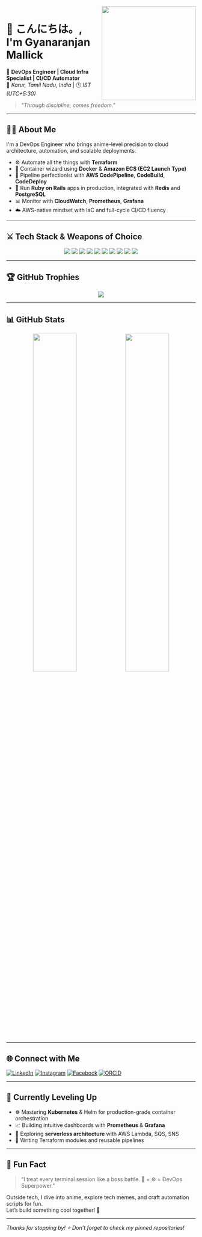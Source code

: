 <img align="right" src="https://i.pinimg.com/originals/3f/0d/42/3f0d42b1e9483f1d8dc010ab9337b6d1.gif" width="250" />

# 👋 こんにちは。,  I'm Gyanaranjan Mallick

🚀 **DevOps Engineer | Cloud Infra Specialist | CI/CD Automator**  
📍 _Karur, Tamil Nadu, India_ | 🕒 _IST (UTC+5:30)_

> _"Through discipline, comes freedom."_ 

---

## 🧑‍💻 About Me

I'm a DevOps Engineer who brings anime-level precision to cloud architecture, automation, and scalable deployments.

- ⚙️ Automate all the things with **Terraform**  
- 🐳 Container wizard using **Docker** & **Amazon ECS (EC2 Launch Type)**  
- 🚀 Pipeline perfectionist with **AWS CodePipeline**, **CodeBuild**, **CodeDeploy**  
- 💎 Run **Ruby on Rails** apps in production, integrated with **Redis** and **PostgreSQL**  
- 📊 Monitor with **CloudWatch**, **Prometheus**, **Grafana**  
- ☁️ AWS-native mindset with IaC and full-cycle CI/CD fluency

---

## ⚔️ Tech Stack & Weapons of Choice

<p align="center">
  <img src="https://img.shields.io/badge/AWS-232F3E?style=for-the-badge&logo=amazon-aws&logoColor=white"/>
  <img src="https://img.shields.io/badge/Terraform-623CE4?style=for-the-badge&logo=terraform&logoColor=white"/>
  <img src="https://img.shields.io/badge/Docker-2496ED?style=for-the-badge&logo=docker&logoColor=white"/>
  <img src="https://img.shields.io/badge/ECS-FF9900?style=for-the-badge&logo=amazon-ecs&logoColor=white"/>
  <img src="https://img.shields.io/badge/CodePipeline-FF4F8B?style=for-the-badge&logo=aws-codepipeline&logoColor=white"/>
  <img src="https://img.shields.io/badge/Ruby_on_Rails-CC0000?style=for-the-badge&logo=ruby-on-rails&logoColor=white"/>
  <img src="https://img.shields.io/badge/PostgreSQL-336791?style=for-the-badge&logo=postgresql&logoColor=white"/>
  <img src="https://img.shields.io/badge/Redis-DC382D?style=for-the-badge&logo=redis&logoColor=white"/>
  <img src="https://img.shields.io/badge/Linux-FCC624?style=for-the-badge&logo=linux&logoColor=black"/>
  <img src="https://img.shields.io/badge/GitHub%20Actions-2088FF?style=for-the-badge&logo=github-actions&logoColor=white"/>
</p>

---

## 🏆 GitHub Trophies

<p align="center">
  <img src="https://github-profile-trophy.vercel.app/?username=Mallick17&theme=tokyonight&margin-w=10&no-bg=true&no-frame=true" />
</p>

---

## 📊 GitHub Stats

<p align="center">
  <img src="https://github-readme-stats.vercel.app/api?username=Mallick17&show_icons=true&theme=tokyonight&hide_border=true" width="48%"/>
  <img src="https://github-readme-stats.vercel.app/api/top-langs/?username=Mallick17&layout=compact&theme=tokyonight&hide_border=true" width="48%"/>
</p>

---

## 🌐 Connect with Me

[![LinkedIn](https://img.shields.io/badge/-LinkedIn-0077B5?style=flat-square&logo=linkedin&logoColor=white)](https://www.linkedin.com/in/gyanaranjan-mallick)
[![Instagram](https://img.shields.io/badge/-Instagram-E4405F?style=flat-square&logo=instagram&logoColor=white)](https://www.instagram.com/_z.o.o.m.e.r_/)
[![Facebook](https://img.shields.io/badge/-Facebook-1877F2?style=flat-square&logo=facebook&logoColor=white)](https://www.facebook.com/gyanaranjan.mallick17)
[![ORCID](https://img.shields.io/badge/ORCID-000000?style=flat-square&logo=orcid&logoColor=green)](https://orcid.org/0009-0008-6691-5832)

---

## 🌱 Currently Leveling Up

- ☸️ Mastering **Kubernetes** & Helm for production-grade container orchestration  
- 📈 Building intuitive dashboards with **Prometheus** & **Grafana**  
- 🧬 Exploring **serverless architecture** with AWS Lambda, SQS, SNS  
- 📜 Writing Terraform modules and reusable pipelines

---

## 💬 Fun Fact

> “I treat every terminal session like a boss battle. 🧠 + ⚙️ = DevOps Superpower.”

Outside tech, I dive into anime, explore tech memes, and craft automation scripts for fun.  
Let’s build something cool together! 🌈

---

_Thanks for stopping by! ⭐ Don’t forget to check my pinned repositories!_
